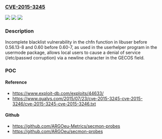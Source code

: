 ### [CVE-2015-3245](https://cve.mitre.org/cgi-bin/cvename.cgi?name=CVE-2015-3245)
![](https://img.shields.io/static/v1?label=Product&message=n%2Fa&color=blue)
![](https://img.shields.io/static/v1?label=Version&message=n%2Fa&color=blue)
![](https://img.shields.io/static/v1?label=Vulnerability&message=n%2Fa&color=brighgreen)

### Description

Incomplete blacklist vulnerability in the chfn function in libuser before 0.56.13-8 and 0.60 before 0.60-7, as used in the userhelper program in the usermode package, allows local users to cause a denial of service (/etc/passwd corruption) via a newline character in the GECOS field.

### POC

#### Reference
- https://www.exploit-db.com/exploits/44633/
- https://www.qualys.com/2015/07/23/cve-2015-3245-cve-2015-3246/cve-2015-3245-cve-2015-3246.txt

#### Github
- https://github.com/ARGOeu-Metrics/secmon-probes
- https://github.com/ARGOeu/secmon-probes

